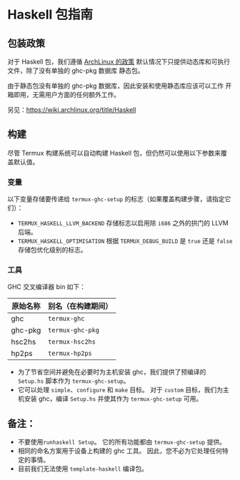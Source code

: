# Haskell 包指南

## 包装政策

对于 Haskell 包，我们遵循 [ArchLinux 的政策](https://wiki.archlinux.org/title/Haskell_package_guidelines)
默认情况下只提供动态库和可执行文件，除了没有单独的 ghc-pkg 数据库
静态包。

由于静态包没有单独的 ghc-pkg 数据库，因此安装和使用静态库应该可以工作
开箱即用，无需用户方面的任何额外工作。

另见：https://wiki.archlinux.org/title/Haskell

## 构建

尽管 Termux 构建系统可以自动构建 Haskell 包，但仍然可以使用以下参数来覆盖默认值。

### 变量

以下变量存储要传递给 `termux-ghc-setup` 的标志（如果覆盖构建步骤，请指定它们）：

- `TERMUX_HASKELL_LLVM_BACKEND` 存储标志以启用除 `i686` 之外的拱门的 LLVM 后端。
- `TERMUX_HASKELL_OPTIMISATION` 根据 `TERMUX_DEBUG_BUILD` 是 `true` 还是 `false` 存储包优化级别的标志。

### 工具

GHC 交叉编译器 bin 如下：

| 原始名称 | 别名（在构建期间） |
| ------------- | -------------------------- |
| ghc           | `termux-ghc`               |
| ghc-pkg       | `termux-ghc-pkg`           |
| hsc2hs        | `termux-hsc2hs`            |
| hp2ps         | `termux-hp2ps`             |

- 为了节省空间并避免在必要时为主机安装 ghc，我们提供了预编译的 `Setup.hs` 脚本作为 `termux-ghc-setup`。
- 它可以处理 `simple`、`configure` 和 `make` 目标。 对于 `custom` 目标，我们为主机安装 ghc，编译
   `Setup.hs` 并使其作为 `termux-ghc-setup` 可用。

## 备注：

- 不要使用`runhaskell Setup`。 它的所有功能都由 `termux-ghc-setup` 提供。
- 相同的命名方案用于设备上构建的 ghc 工具。 因此，您不必为它处理任何特定的事情。
- 目前我们无法使用 `template-haskell` 编译包。
